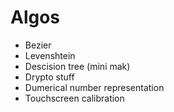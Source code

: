 # Algos

* Bezier
* Levenshtein
* Descision tree (mini mak)
* Drypto stuff
* Dumerical number representation
* Touchscreen calibration
